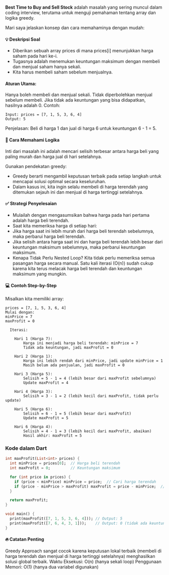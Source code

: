 **Best Time to Buy and Sell Stock** adalah masalah yang sering muncul dalam coding interview, terutama untuk menguji pemahaman tentang array dan logika greedy. 

Mari saya jelaskan konsep dan cara memahaminya dengan mudah:

#### 💡 Deskripsi Soal
   - Diberikan sebuah array prices di mana prices[i] menunjukkan harga saham pada hari ke-i. 
   - Tugasnya adalah menemukan keuntungan maksimum dengan membeli dan menjual saham hanya sekali. 
   - Kita harus membeli saham sebelum menjualnya.

#### Aturan Utama:

Hanya boleh membeli dan menjual sekali.
Tidak diperbolehkan menjual sebelum membeli.
Jika tidak ada keuntungan yang bisa didapatkan, hasilnya adalah 0.
Contoh:   

    Input: prices = [7, 1, 5, 3, 6, 4]
    Output: 5

Penjelasan: Beli di harga 1 dan jual di harga 6 untuk keuntungan 6 - 1 = 5.
#### 🧠 Cara Memahami Logika
Inti dari masalah ini adalah mencari selisih terbesar antara harga beli yang paling murah dan harga jual di hari setelahnya.

Gunakan pendekatan greedy:
- Greedy berarti mengambil keputusan terbaik pada setiap langkah untuk mencapai solusi optimal secara keseluruhan.
- Dalam kasus ini, kita ingin selalu membeli di harga terendah yang ditemukan sejauh ini dan menjual di harga tertinggi setelahnya.  

#### ✅ Strategi Penyelesaian
- Mulailah dengan mengasumsikan bahwa harga pada hari pertama adalah harga beli terendah.
- Saat kita memeriksa harga di setiap hari:
- Jika harga saat ini lebih murah dari harga beli terendah sebelumnya, maka perbarui harga beli terendah.
- Jika selisih antara harga saat ini dan harga beli terendah lebih besar dari keuntungan maksimum sebelumnya, maka perbarui keuntungan maksimum.
- Kenapa Tidak Perlu Nested Loop?
   Kita tidak perlu memeriksa semua pasangan harga secara manual.
   Satu kali iterasi (O(n)) sudah cukup karena kita terus melacak harga beli terendah dan keuntungan maksimum yang mungkin. 

#### 💻 Contoh Step-by-Step

Misalkan kita memiliki array:

    prices = [7, 1, 5, 3, 6, 4]
    Mulai dengan:        
    minPrice = 7
    maxProfit = 0

      Iterasi:

        Hari 1 (Harga 7):
            Harga ini menjadi harga beli terendah: minPrice = 7
            Tidak ada keuntungan, jadi maxProfit = 0

        Hari 2 (Harga 1):
            Harga ini lebih rendah dari minPrice, jadi update minPrice = 1
            Masih belum ada penjualan, jadi maxProfit = 0

        Hari 3 (Harga 5):
            Selisih = 5 - 1 = 4 (lebih besar dari maxProfit sebelumnya)
            Update maxProfit = 4

        Hari 4 (Harga 3):
            Selisih = 3 - 1 = 2 (lebih kecil dari maxProfit, tidak perlu update)

        Hari 5 (Harga 6):
            Selisih = 6 - 1 = 5 (lebih besar dari maxProfit)
            Update maxProfit = 5

        Hari 6 (Harga 4):
            Selisih = 4 - 1 = 3 (lebih kecil dari maxProfit, abaikan)
            Hasil akhir: maxProfit = 5

### Kode dalam Dart
```dart
int maxProfit(List<int> prices) {
  int minPrice = prices[0];  // Harga beli terendah
  int maxProfit = 0;         // Keuntungan maksimum

  for (int price in prices) {
    if (price < minPrice) minPrice = price;  // Cari harga terendah
    if (price - minPrice > maxProfit) maxProfit = price - minPrice;  // Cari keuntungan maksimum
  }

  return maxProfit;
}

void main() {
  print(maxProfit([7, 1, 5, 3, 6, 4])); // Output: 5
  print(maxProfit([7, 6, 4, 3, 1]));    // Output: 0 (tidak ada keuntungan)
}
```
#### 🔥 Catatan Penting
Greedy Approach sangat cocok karena keputusan lokal terbaik (membeli di harga terendah 
dan menjual di harga tertinggi setelahnya) menghasilkan solusi global terbaik.
  Waktu Eksekusi: O(n) (hanya sekali loop)
  Penggunaan Memori: O(1) (hanya dua variabel digunakan)